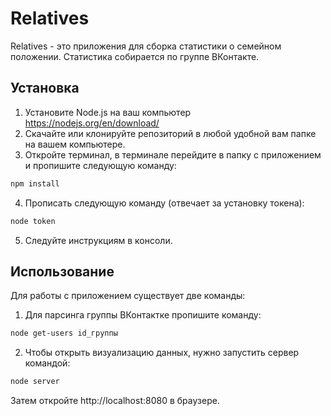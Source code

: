 # Relatives

Relatives - это приложения для сборка статистики о семейном положении. Статистика собирается по группе ВКонтакте.

## Установка

1. Установите Node.js на ваш компьютер https://nodejs.org/en/download/
2. Скачайте или клонируйте репозиторий в любой удобной вам папке на вашем компьютере.
3. Откройте терминал, в терминале перейдите в папку с приложением и пропишите следующую команду:

```bash
npm install
```
4. Прописать следующую команду (отвечает за установку токена):
   
```bash
node token
```
5. Следуйте инструкциям в консоли.


## Использование
Для работы с приложением существует две команды:

1. Для парсинга группы ВКонтактке пропишите команду:
```bash
node get-users id_группы
```
2. Чтобы открыть визуализацию данных, нужно запустить сервер командой:
```bash
node server
```
Затем откройте http://localhost:8080 в браузере.